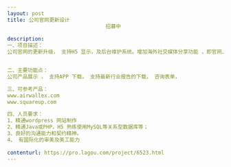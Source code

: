 ```yaml
---                
layout: post       
title: 公司官网更新设计
                                招募中
           
description: 
一、项目描述：
公司官网的更新升级， 支持H5 显示，及后台维护系统。增加海外社交媒体分享功能 ，即官网上的新闻动态 可以实时发布并更新到海外社交媒体 如TWITTER ,LINKEDIN , FACEBOOK 上。 同期做SEO 优化，并考虑到主流搜索引擎的爬虫机制，公司信息能被更快更广泛的收录。 


二、主要功能点：
公司产品展示 ， 支持APP 下载， 支持最新行业报告的下载， 咨询表单， 

三、可参考产品：
www.airwallex.com 
www.squareup.com

四、人员要求：
1、精通wordpress 网站制作
2、精通Java或PHP，H5 熟练使用MySQL等关系型数据库等；
3、良好的沟通能力和契约精神。
4、 有国际化的审美及美工能力
     
contenturl: https://pro.lagou.com/project/6523.html      
---                 
```

